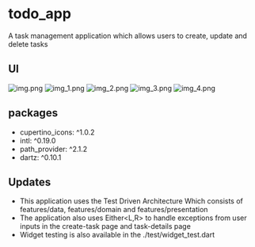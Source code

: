# todo_app

A task management application which allows users to create, update and delete tasks

##  UI
![img.png](img.png)
![img_1.png](img_1.png)
![img_2.png](img_2.png)
![img_3.png](img_3.png)
![img_4.png](img_4.png)

## packages
*   cupertino_icons: ^1.0.2
*   intl: ^0.19.0
*   path_provider: ^2.1.2
*   dartz: ^0.10.1

## Updates
* This application uses the Test Driven Architecture Which consists of features/data, features/domain and features/presentation
* The application also uses Either<L,R> to handle exceptions from user inputs in the create-task page and task-details page
* Widget testing is also available in the ./test/widget_test.dart
